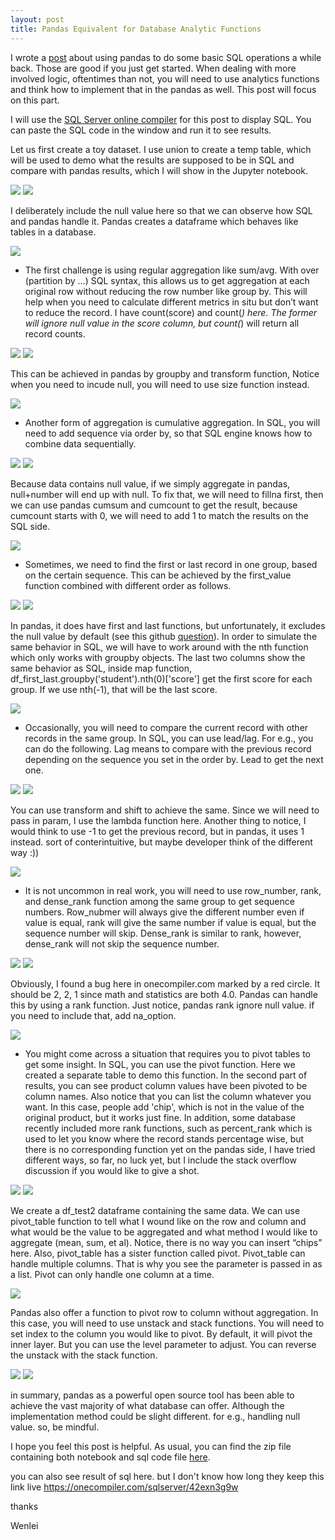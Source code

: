 ```yaml
---
layout: post
title: Pandas Equivalent for Database Analytic Functions
---
```


I wrote a [post](https://wenleicao.github.io/Pandas_Cheat_Sheet_for_Database_Developer/) about using pandas to do some basic SQL operations a while back. Those are good if you just get started. When dealing with more involved logic, oftentimes than not, you will need to use analytics functions and think how to implement that in the pandas as well. This post will focus on this part.  

I will use the [SQL Server online compiler](https://onecompiler.com/sqlserver/) for this post to display SQL. You can paste the SQL code in the window and run it to see results.  

Let us first create a toy dataset. I use union to create a temp table, which will be used to demo what the results are supposed to be in SQL and compare with pandas results, which I will show in the Jupyter notebook. 

<img src="/images/blog61/1sql_createtable.JPG">   
<img src="/images/blog61/1sql_createtable_result.JPG">  

I deliberately include the null value here so that we can observe how SQL and pandas handle it. Pandas creates a dataframe which behaves like tables in a database.     

<img src="/images/blog61/1pandas_createtable.JPG">    

* The first challenge is using regular aggregation like sum/avg.  With over (partition by …) SQL syntax, this allows us to get aggregation at each original row without reducing the row number like group by. This will help when you need to calculate different metrics in situ but don’t want to reduce the record.  I have count(score) and count(*) here. The former will ignore null value in the score column, but count(*) will return all record counts.  

<img src="/images/blog61/2sql_window_aggregation.JPG">   
<img src="/images/blog61/2sql_window_aggregation_result.JPG">  

This can be achieved in pandas by groupby and transform function, Notice when you need to incude null, you will need to use size function instead. 

<img src="/images/blog61/2pandas_aggregation.JPG"> 

* Another form of aggregation is cumulative aggregation. In SQL, you will need to add sequence via order by, so that SQL engine knows how to combine data sequentially.  

<img src="/images/blog61/3sqlcum_sum_count.JPG">   
<img src="/images/blog61/3sqlcum_sum_count_result.JPG">  

Because data contains null value,  if we simply aggregate in pandas, null+number will end up with null.  To fix that, we will need to fillna first,  then we can use pandas cumsum and cumcount to get the result,  because cumcount starts with 0,  we will need to add 1 to match the results on the SQL side.  

<img src="/images/blog61/3pandascum_sum_count.JPG">  

* Sometimes, we need to find the first or last record in one group, based on the certain sequence. This can be achieved by the first_value function combined with different order as follows.  

<img src="/images/blog61/4sql_first_last_value.JPG">   
<img src="/images/blog61/4sql_first_last_value_result.JPG"> 

In pandas, it does have first and last functions, but unfortunately, it excludes the null value by default (see this github [question](https://github.com/pandas-dev/pandas/issues/6732)). In order to simulate the same behavior in SQL, we will have to work around with the nth function which only works with groupby objects.  The last two columns show the  same behavior as SQL, inside map function, df_first_last.groupby('student').nth(0)['score'] get the first score for each group. If we use nth(-1), that will be the last score.   

<img src="/images/blog61/4python_first_last_value_result.JPG">  

* Occasionally, you will need to compare the current record with other records in the same group.  In SQL, you can use lead/lag.  For e.g., you can do the following.  Lag means to compare with the previous record depending on the sequence you set in the order by. Lead to get the next one.  

<img src="/images/blog61/5sql_lag_lead.JPG">   
<img src="/images/blog61/5sql_lag_lead_result.JPG"> 

You can use transform and shift to achieve the same. Since we will need to pass in param, I use the lambda function here. Another thing to notice, I would think to use -1 to get the previous record, but in pandas, it uses 1 instead. sort of conterintuitive, but maybe developer think of the different way :))  

<img src="/images/blog61/5python_lag_lead.JPG"> 

* It is not uncommon in real work, you will need to use row_number, rank, and dense_rank function among the same group to get sequence numbers.  Row_nubmer will always give the different number even if value is equal, rank will give the same number if value is equal, but the sequence number will skip. Dense_rank is similar to rank, however, dense_rank will not skip the sequence number.  

<img src="/images/blog61/6sql_rank.JPG">   
<img src="/images/blog61/6sql_rank_results.JPG"> 

Obviously, I found a bug here in onecompiler.com marked by a red circle. It should be 2, 2, 1 since math and statistics are both 4.0. 
Pandas can handle this by using a rank function. Just notice, pandas rank ignore null value. if you need to include that, add na_option.   

<img src="/images/blog61/6python_rank_results.JPG">  

* You might come across a situation that requires you to pivot tables to get some insight.  In SQL, you can use the pivot function. Here we created a separate table to demo this function. In the second part of results, you can see product column values have been pivoted to be column names.  Also notice that you can list the column whatever you want. In this case, people add 'chip', which is not in the value of the original product, but it works just fine.  In addition, some database recently included more rank functions, such as percent_rank which is used to let you know where the record stands percentage wise, but there is no corresponding function yet on the pandas side, I have tried different ways, so far, no luck yet, but I include the stack overflow discussion if you would like to give a shot. 

<img src="/images/blog61/7sql_pivot.JPG">   
<img src="/images/blog61/7sql_pivot_result.JPG"> 

We create a df_test2 dataframe containing the same data. We can use pivot_table function to tell what I wound like on the row and column and what would be the value to be aggregated and what method I would like to aggregate (mean, sum, et al). Notice, there is no way you can insert “chips” here.   Also, pivot_table has a sister function called pivot.  Pivot_table can handle multiple columns. That is why you see the parameter is passed in as a list.  Pivot can only handle one column at a time.   

<img src="/images/blog61/7pandas_pivot.JPG">   


Pandas also offer a function to pivot row to column without aggregation. In this case, you will need to use unstack and stack functions. You will need to set index to the column you would like to pivot. By default, it will pivot the inner layer. But you can use the level parameter to adjust. You can reverse the unstack  with the stack function.  

<img src="/images/blog61/8unstack.JPG">   
<img src="/images/blog61/8stack.JPG"> 


in summary, pandas as a powerful open source tool has been able to achieve the vast majority of what database can offer. Although the implementation method could be slight different. for e.g., handling null value. so, be mindful. 

I hope you feel this post is helpful. As usual, you can find the zip file containing both notebook and sql code file [here](/Files/blog61.zip).

you can also see result of sql here. but I don't know how long they keep this link live 
<https://onecompiler.com/sqlserver/42exn3g9w>

thanks

Wenlei

